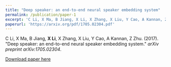 ```yaml
---
title: "Deep speaker: an end-to-end neural speaker embedding system"
permalink: /publication/paper-1
excerpt: 'C Li, X Ma, B Jiang, X Li, X Zhang, X Liu, Y Cao, A Kannan, Z Zhu. (2017). (2017). &quot;Deep speaker: an end-to-end neural speaker embedding system.&quot; <i>arXiv preprint arXiv:1705.02304</i>.'
paperurl: 'https://arxiv.org/pdf/1705.02304.pdf'
---
```

C Li, X Ma, B Jiang, <strong>X Li</strong>, X Zhang, X Liu, Y Cao, A Kannan, Z Zhu. (2017). "Deep speaker: an end-to-end neural speaker embedding system." <i>arXiv preprint arXiv:1705.02304</i>.

[Download paper here](https://arxiv.org/pdf/1705.02304.pdf)
